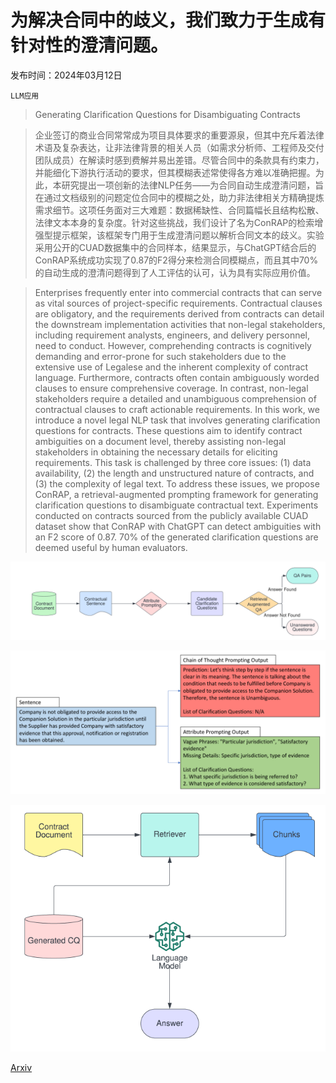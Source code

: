 # 为解决合同中的歧义，我们致力于生成有针对性的澄清问题。

发布时间：2024年03月12日

`LLM应用`

> Generating Clarification Questions for Disambiguating Contracts

> 企业签订的商业合同常常成为项目具体要求的重要源泉，但其中充斥着法律术语及复杂表达，让非法律背景的相关人员（如需求分析师、工程师及交付团队成员）在解读时感到费解并易出差错。尽管合同中的条款具有约束力，并能细化下游执行活动的要求，但其模糊表述常使得各方难以准确把握。为此，本研究提出一项创新的法律NLP任务——为合同自动生成澄清问题，旨在通过文档级别的问题定位合同中的模糊之处，助力非法律相关方精确提炼需求细节。这项任务面对三大难题：数据稀缺性、合同篇幅长且结构松散、法律文本本身的复杂度。针对这些挑战，我们设计了名为ConRAP的检索增强型提示框架，该框架专门用于生成澄清问题以解析合同文本的歧义。实验采用公开的CUAD数据集中的合同样本，结果显示，与ChatGPT结合后的ConRAP系统成功实现了0.87的F2得分来检测合同模糊点，而且其中70%的自动生成的澄清问题得到了人工评估的认可，认为具有实际应用价值。

> Enterprises frequently enter into commercial contracts that can serve as vital sources of project-specific requirements. Contractual clauses are obligatory, and the requirements derived from contracts can detail the downstream implementation activities that non-legal stakeholders, including requirement analysts, engineers, and delivery personnel, need to conduct. However, comprehending contracts is cognitively demanding and error-prone for such stakeholders due to the extensive use of Legalese and the inherent complexity of contract language. Furthermore, contracts often contain ambiguously worded clauses to ensure comprehensive coverage. In contrast, non-legal stakeholders require a detailed and unambiguous comprehension of contractual clauses to craft actionable requirements. In this work, we introduce a novel legal NLP task that involves generating clarification questions for contracts. These questions aim to identify contract ambiguities on a document level, thereby assisting non-legal stakeholders in obtaining the necessary details for eliciting requirements. This task is challenged by three core issues: (1) data availability, (2) the length and unstructured nature of contracts, and (3) the complexity of legal text. To address these issues, we propose ConRAP, a retrieval-augmented prompting framework for generating clarification questions to disambiguate contractual text. Experiments conducted on contracts sourced from the publicly available CUAD dataset show that ConRAP with ChatGPT can detect ambiguities with an F2 score of 0.87. 70% of the generated clarification questions are deemed useful by human evaluators.

![为解决合同中的歧义，我们致力于生成有针对性的澄清问题。](../../../paper_images/2403.08053/x1.png)

![为解决合同中的歧义，我们致力于生成有针对性的澄清问题。](../../../paper_images/2403.08053/x2.png)

![为解决合同中的歧义，我们致力于生成有针对性的澄清问题。](../../../paper_images/2403.08053/x3.png)

[Arxiv](https://arxiv.org/abs/2403.08053)